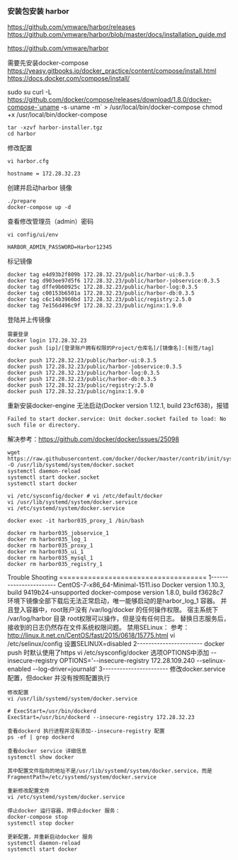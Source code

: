 ### 安装包安装 harbor
https://github.com/vmware/harbor/releases
https://github.com/vmware/harbor/blob/master/docs/installation_guide.md

https://github.com/vmware/harbor

需要先安装docker-compose
https://yeasy.gitbooks.io/docker_practice/content/compose/install.html
https://docs.docker.com/compose/install/

sudo su
curl -L https://github.com/docker/compose/releases/download/1.8.0/docker-compose-`uname -s`-`uname -m` > /usr/local/bin/docker-compose
chmod +x /usr/local/bin/docker-compose

```
tar -xzvf harbor-installer.tgz
cd harbor
```

修改配置
```
vi harbor.cfg

hostname = 172.28.32.23
```

创建并启动harbor 镜像
```
./prepare
docker-compose up -d
```

查看修改管理员（admin）密码
```
vi config/ui/env

HARBOR_ADMIN_PASSWORD=Harbor12345
```

标记镜像
```
docker tag e4d93b2f809b 172.28.32.23/public/harbor-ui:0.3.5
docker tag d903ee97d5f6 172.28.32.23/public/harbor-jobservice:0.3.5
docker tag dffe9b60925c 172.28.32.23/public/harbor-log:0.3.5
docker tag c00153b6501a 172.28.32.23/public/harbor-db:0.3.5
docker tag c6c14b3960bd 172.28.32.23/public/registry:2.5.0
docker tag 7e156d496c9f 172.28.32.23/public/nginx:1.9.0
```

登陆并上传镜像
```
需要登录
docker login 172.28.32.23
docker push [ip]/[登录账户拥有权限的Project/仓库名]/[镜像名]:[标签/tag]

docker push 172.28.32.23/public/harbor-ui:0.3.5
docker push 172.28.32.23/public/harbor-jobservice:0.3.5
docker push 172.28.32.23/public/harbor-log:0.3.5
docker push 172.28.32.23/public/harbor-db:0.3.5
docker push 172.28.32.23/public/registry:2.5.0
docker push 172.28.32.23/public/nginx:1.9.0
```

重新安装docker-engine 无法启动(Docker version 1.12.1, build 23cf638)，报错
```
Failed to start docker.service: Unit docker.socket failed to load: No such file or directory.
```
解决参考：https://github.com/docker/docker/issues/25098
```
wget https://raw.githubusercontent.com/docker/docker/master/contrib/init/systemd/docker.socket -O /usr/lib/systemd/system/docker.socket
systemctl daemon-reload
systemctl start docker.socket
systemctl start docker
```

```
vi /etc/sysconfig/docker # vi /etc/default/docker
vi /usr/lib/systemd/system/docker.service
vi /etc/systemd/system/docker.service

docker exec -it harbor035_proxy_1 /bin/bash
```

```
docker rm harbor035_jobservice_1
docker rm harbor035_log_1
docker rm harbor035_proxy_1
docker rm harbor035_ui_1
docker rm harbor035_mysql_1
docker rm harbor035_registry_1
```

Trouble Shooting ====================================
1-----------------------
CentOS-7-x86_64-Minimal-1511.iso
Docker version 1.10.3, build 9419b24-unsupported
docker-compose version 1.8.0, build f3628c7
环境下镜像全部下载后无法正常启动，唯一能够启动的是harbor_log_1 容器。
并且登入容器中，root账户没有 /var/log/docker 的任何操作权限。
宿主系统下 /var/log/harbor 目录 root权限可以操作，但是没有任何日志。
替换日志服务后，接收到的日志仍然存在文件系统权限问题。
禁用SELinux：
参考：http://linux.it.net.cn/CentOS/fast/2015/0618/15775.html
vi /etc/selinux/config
设置SELINUX=disabled
2-----------------------
docker push 时默认使用了https
vi /etc/sysconfig/docker
选项OPTIONS中添加 --insecure-registry
OPTIONS='--insecure-registry 172.28.109.240 --selinux-enabled --log-driver=journald'
3-----------------------
修改docker.service 配置，但docker 并没有按照配置执行
```
修改配置
vi /usr/lib/systemd/system/docker.service

# ExecStart=/usr/bin/dockerd
ExecStart=/usr/bin/dockerd --insecure-registry 172.28.32.23

查看dockerd 执行进程并没有添加--insecure-registry 配置
ps -ef | grep dockerd

查看docker service 详细信息
systemctl show docker

其中配置文件指向的地址不是/usr/lib/systemd/system/docker.service，而是
FragmentPath=/etc/systemd/system/docker.service

重新修改配置文件
vi /etc/systemd/system/docker.service

停止docker 运行容器，并停止docker 服务：
docker-compose stop
systemctl stop docker

更新配置，并重新启动docker 服务
systemctl daemon-reload
systemctl start docker
```

